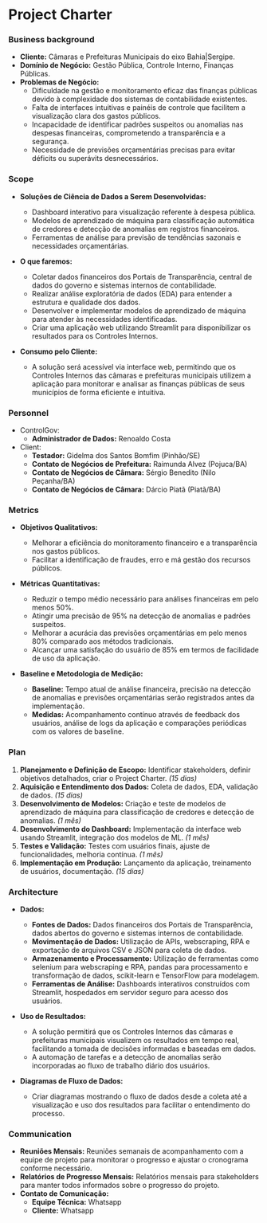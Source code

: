 # Project Charter

### Business background

* **Cliente:** Câmaras e Prefeituras Municipais do eixo Bahia|Sergipe.
* **Domínio de Negócio:** Gestão Pública, Controle Interno, Finanças Públicas.
* **Problemas de Negócio:** 
  * Dificuldade na gestão e monitoramento eficaz das finanças públicas devido à complexidade dos sistemas de contabilidade existentes.
  * Falta de interfaces intuitivas e painéis de controle que facilitem a visualização clara dos gastos públicos.
  * Incapacidade de identificar padrões suspeitos ou anomalias nas despesas financeiras, comprometendo a transparência e a segurança.
  * Necessidade de previsões orçamentárias precisas para evitar déficits ou superávits desnecessários.



### Scope

* **Soluções de Ciência de Dados a Serem Desenvolvidas:**
  * Dashboard interativo para visualização referente à despesa pública.
  * Modelos de aprendizado de máquina para classificação automática de credores e detecção de anomalias em registros financeiros.
  * Ferramentas de análise para previsão de tendências sazonais e necessidades orçamentárias.

* **O que faremos:**
  * Coletar dados financeiros dos Portais de Transparência, central de dados do governo e sistemas internos de contabilidade.
  * Realizar análise exploratória de dados (EDA) para entender a estrutura e qualidade dos dados.
  * Desenvolver e implementar modelos de aprendizado de máquina para atender às necessidades identificadas.
  * Criar uma aplicação web utilizando Streamlit para disponibilizar os resultados para os Controles Internos.

* **Consumo pelo Cliente:**
  * A solução será acessível via interface web, permitindo que os Controles Internos das câmaras e prefeituras municipais utilizem a aplicação para monitorar e analisar as finanças públicas de seus municípios de forma eficiente e intuitiva.


### Personnel

* ControlGov:
  - **Administrador de Dados:** Renoaldo Costa
* Client:
  - **Testador:** Gidelma dos Santos Bomfim (Pinhão/SE)
  - **Contato de Negócios de Prefeitura:** Raimunda Alvez (Pojuca/BA)
  - **Contato de Negócios de Câmara:** Sérgio Benedito (Nilo Peçanha/BA)
  - **Contato de Negócios de Câmara:** Dárcio Piatã (Piatã/BA)
	

### Metrics
* **Objetivos Qualitativos:**
  * Melhorar a eficiência do monitoramento financeiro e a transparência nos gastos públicos.
  * Facilitar a identificação de fraudes, erro e má gestão dos recursos públicos.

* **Métricas Quantitativas:**
  * Reduzir o tempo médio necessário para análises financeiras em pelo menos 50%.
  * Atingir uma precisão de 95% na detecção de anomalias e padrões suspeitos.
  * Melhorar a acurácia das previsões orçamentárias em pelo menos 80% comparado aos métodos tradicionais.
  * Alcançar uma satisfação do usuário de 85% em termos de facilidade de uso da aplicação.

* **Baseline e Metodologia de Medição:**
  * **Baseline:** Tempo atual de análise financeira, precisão na detecção de anomalias e previsões orçamentárias serão registrados antes da implementação.
  * **Medidas:** Acompanhamento contínuo através de feedback dos usuários, análise de logs da aplicação e comparações periódicas com os valores de baseline.

### Plan
  1. **Planejamento e Definição de Escopo:** Identificar stakeholders, definir objetivos detalhados, criar o Project Charter. *(15 dias)*
  2. **Aquisição e Entendimento dos Dados:** Coleta de dados, EDA, validação de dados. *(15 dias)*
  3. **Desenvolvimento de Modelos:** Criação e teste de modelos de aprendizado de máquina para classificação de credores e detecção de anomalias. *(1 mês)*
  4. **Desenvolvimento do Dashboard:** Implementação da interface web usando Streamlit, integração dos modelos de ML. *(1 mês)*
  5. **Testes e Validação:** Testes com usuários finais, ajuste de funcionalidades, melhoria contínua. *(1 mês)*
  6. **Implementação em Produção:** Lançamento da aplicação, treinamento de usuários, documentação. *(15 dias)*


### Architecture
* **Dados:**
  * **Fontes de Dados:** Dados financeiros dos Portais de Transparência, dados abertos do governo e sistemas internos de contabilidade.
  * **Movimentação de Dados:** Utilização de APIs, webscraping, RPA e exportação de arquivos CSV e JSON para coleta de dados.
  * **Armazenamento e Processamento:** Utilização de ferramentas como selenium para webscraping e RPA, pandas para processamento e transformação de dados, scikit-learn e TensorFlow para modelagem.
  * **Ferramentas de Análise:** Dashboards interativos construídos com Streamlit, hospedados em servidor seguro para acesso dos usuários.

* **Uso de Resultados:**
  * A solução permitirá que os Controles Internos das câmaras e prefeituras municipais visualizem os resultados em tempo real, facilitando a tomada de decisões informadas e baseadas em dados.
  * A automação de tarefas e a detecção de anomalias serão incorporadas ao fluxo de trabalho diário dos usuários.

* **Diagramas de Fluxo de Dados:**
  * Criar diagramas mostrando o fluxo de dados desde a coleta até a visualização e uso dos resultados para facilitar o entendimento do processo.


### Communication
* **Reuniões Mensais:** Reuniões semanais de acompanhamento com a equipe de projeto para monitorar o progresso e ajustar o cronograma conforme necessário.
* **Relatórios de Progresso Mensais:** Relatórios mensais para stakeholders para manter todos informados sobre o progresso do projeto.
* **Contato de Comunicação:**
  - **Equipe Técnica:** Whatsapp
  - **Cliente:** Whatsapp
